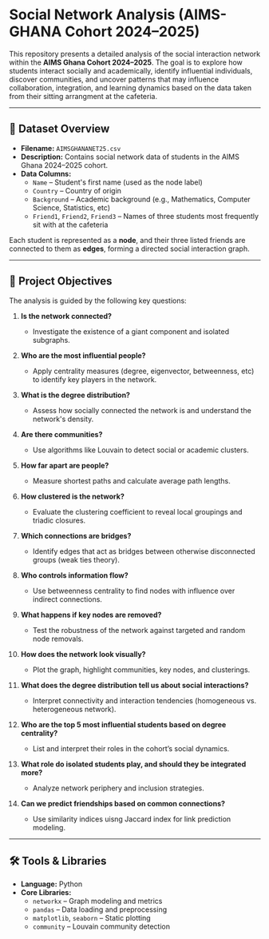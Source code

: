 # Social Network Analysis (AIMS-GHANA Cohort 2024–2025)

This repository presents a detailed analysis of the social interaction network within the **AIMS Ghana Cohort 2024–2025**. The goal is to explore how students interact socially and academically, identify influential individuals, discover communities, and uncover patterns that may influence collaboration, integration, and learning dynamics based on the data taken from their sitting arrangment at the cafeteria.

---

## 📁 Dataset Overview

- **Filename:** `AIMSGHANANET25.csv`
- **Description:** Contains social network data of students in the AIMS Ghana 2024–2025 cohort.
- **Data Columns:**
  - `Name` – Student's first name (used as the node label)
  - `Country` – Country of origin
  - `Background` – Academic background (e.g., Mathematics, Computer Science, Statistics, etc)
  - `Friend1`, `Friend2`, `Friend3` – Names of three students most frequently sit with at the cafeteria

Each student is represented as a **node**, and their three listed friends are connected to them as **edges**, forming a directed social interaction graph.

---

## 🎯 Project Objectives

The analysis is guided by the following key questions:

1. **Is the network connected?**
   - Investigate the existence of a giant component and isolated subgraphs.

2. **Who are the most influential people?**
   - Apply centrality measures (degree, eigenvector, betweenness, etc) to identify key players in the network.

3. **What is the degree distribution?**
   - Assess how socially connected the network is and understand the network's density.

4. **Are there communities?**
   - Use algorithms like Louvain to detect social or academic clusters.

5. **How far apart are people?**
   - Measure shortest paths and calculate average path lengths.

6. **How clustered is the network?**
   - Evaluate the clustering coefficient to reveal local groupings and triadic closures.

7. **Which connections are bridges?**
   - Identify edges that act as bridges between otherwise disconnected groups (weak ties theory).

8. **Who controls information flow?**
   - Use betweenness centrality to find nodes with influence over indirect connections.

9. **What happens if key nodes are removed?**
   - Test the robustness of the network against targeted and random node removals.

10. **How does the network look visually?**
    - Plot the graph, highlight communities, key nodes, and clusterings.

11. **What does the degree distribution tell us about social interactions?**
    - Interpret connectivity and interaction tendencies (homogeneous vs. heterogeneous network).

12. **Who are the top 5 most influential students based on degree centrality?**
    - List and interpret their roles in the cohort’s social dynamics.

13. **What role do isolated students play, and should they be integrated more?**
    - Analyze network periphery and inclusion strategies.

14. **Can we predict friendships based on common connections?**
    - Use similarity indices uisng Jaccard index for link prediction modeling.

---

## 🛠 Tools & Libraries

- **Language:** Python
- **Core Libraries:**
  - `networkx` – Graph modeling and metrics
  - `pandas` – Data loading and preprocessing
  - `matplotlib`, `seaborn` – Static plotting
  - `community` – Louvain community detection

